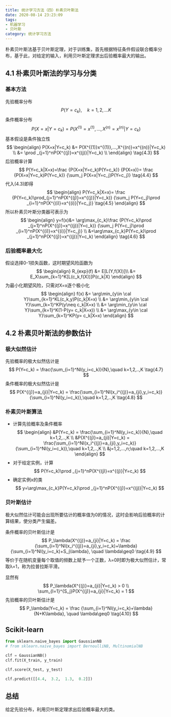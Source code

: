 ```yaml
---
title: 统计学习方法（四）朴素贝叶斯法
date: 2020-08-14 23:23:09
tags:
- 机器学习
- 贝叶斯
category: 统计学习方法
---
```


朴素贝叶斯法基于贝叶斯定理，对于训练集，首先根据特征条件假设联合概率分布，基于此，对给定的输入，利用贝叶斯定理求出后验概率最大的输出。

<!--more-->

## 4.1 朴素贝叶斯法的学习与分类

### 基本方法

先验概率分布
$$
P(Y=c_k), \quad k=1,2,...K \tag{4.1}
$$
条件概率分布
$$
P(X=x|Y=c_k) = P(X^{(1)}=x^{(1)},...,X^{(n)}=x^{(n)}|Y=c_k) \tag{4.2}
$$
基本假设是条件独立性
$$
\begin{align}
P(X=x|Y=c_k) &= P(X^{(1)}x^{(1)},...,X^{(n)}=x^{(n)}|Y=c_k) \\
&= \prod _{j=1}^nP(X^{(j)}=x^{(j)}|Y=c_k) \\
\end{align}
\tag{4.3}
$$
后验概率计算
$$
P(Y=c_k|X=x)=\frac {P(X=x|Y=c_k)P(Y=c_k)} {P(X=x)}= \frac {P(X=x|Y=c_k)P(Y=c_k)} {\sum_j P(X=x|Y=c_j)P(Y=c_j)} \tag{4.4}
$$
代入(4.3)即得
$$
\begin{align}
P(Y=c_k|X=x)= \frac {P(Y=c_k)\prod_{j=1}^nP(X^{(j)}=x^{(j)}|Y=c_k)} {\sum_j P(Y=c_j)\prod _{i=1}^nP(X^{(i)}=x^{(i)}|Y=c_j)} \tag{4.5}
\end{align}
$$
所以朴素贝叶斯分类器可表示为
$$
\begin{align}
y=f(x)&= \arg\max_{c_k}\frac {P(Y=c_k)\prod _{j=1}^nP(X^{(j)}=x^{(j)}|Y=c_k)} {\sum_j P(Y=c_j)\prod _{i=1}^nP(X^{(i)}=x^{(i)}|Y=c_j)} \\ 
&=\arg\max_{c_k}P(Y=c_k)\prod _{j=1}^nP(X^{(j)}=x^{(j)}|Y=c_k)
\end{align}
\tag{4.6}
$$

### 后验概率最大化

假设选择0-1损失函数，这时期望风险函数为
$$
\begin{align}
R_{exp}(f) &= E[L(Y,f(X))]\\
&= E_X\sum_{k=1}^K[L(c_k,f(X))]P(c_k|X)
\end{align}
$$
为最小化期望风险，只需对X=x逐个极小化
$$
\begin{align}
f(x) &= \arg\min_{y\in \cal Y}\sum_{k=1}^KL(c_k,y)P(c_k|X=x) \\
&= \arg\min_{y\in \cal Y}\sum_{k=1}^KP(y\neq c_k|X=x) \\
&= \arg\min_{y\in \cal Y}\sum_{k=1}^K(1-P(y= c_k|X=x)) \\
&= \arg\max_{y\in \cal Y}\sum_{k=1}^KP(y= c_k|X=x)
\end{align}
$$

## 4.2 朴素贝叶斯法的参数估计

### 极大似然估计

先验概率的极大似然估计是
$$
P(Y=c_k) = \frac{\sum_{i=1}^NI(y_i=c_k)}{N},\quad k=1,2,..,K \tag{4.7}
$$
条件概率的极大似然估计是
$$
P(X^{(j)}=a_{ji}|Y=c_k) = \frac{\sum_{i=1}^NI(x_i^{(j)}=a_{ji},y_i=c_k)}{\sum_{i=1}^NI(y_i=c_k)},\quad k=1,2,..,K \tag{4.8}
$$

### 朴素贝叶斯算法

- 计算先验概率及条件概率
$$
\begin{align}
&P(Y=c_k) = \frac{\sum_{i=1}^NI(y_i=c_k)}{N},\quad k=1,2,..,K \\
&P(X^{(j)}=a_{ji}|Y=c_k) = \frac{\sum_{i=1}^NI(x_i^{(j)}=a_{ji},y_i=c_k)}{\sum_{i=1}^NI(y_i=c_k)},\quad k=1,2,..,K \\
&j=1,2,...,n;\quad k=1,2,...,K
\end{align}
$$
- 对于给定实例，计算
$$
P(Y=c_k)\prod _{j=1}^nP(X^{(j)}=x^{(j)}|Y=c_k)
$$
- 确定实例x的类
$$
y=\arg\max_{c_k}P(Y=c_k)\prod _{j=1}^nP(X^{(j)}=x^{(j)}|Y=c_k)
$$

### 贝叶斯估计

极大似然估计可能会出现所要估计的概率值为0的情况，这时会影响后验概率的计算结果，使分类产生偏差。

条件概率的贝叶斯估计是
$$
P_\lambda(X^{(j)}=a_{ji}|Y=c_k) = \frac {\sum_{i=1}^NI(x_i^{(j)}=a_{ji},y_i=c_k)+\lambda}{\sum_{i=1}^NI(y_i=c_k)+S_j\lambda}, \quad \lambda\geq0 \tag{4.9}
$$
等价于在随机变量每个取值的频数上赋予一个正数，λ=0时即为极大似然估计，常取λ=1，称为拉普拉斯平滑。

显然有
$$
P_\lambda(X^{(j)}=a_{ji}|Y=c_k) > 0 \\
\sum_{l=1}^{S_j}P(X^{(j)}=a_{ji}|Y=c_k) = 1
$$
先验概率的贝叶斯估计是
$$
P_\lambda(Y=c_k) = \frac {\sum_{i=1}^NI(y_i=c_k)+\lambda}{N+K\lambda}, \quad \lambda\geq0 \tag{4.10}
$$

## Scikit-learn

```python
from sklearn.naive_bayes import GaussianNB
# from sklearn.naive_bayes import BernoulliNB, MultinomialNB

clf = GaussianNB()
clf.fit(X_train, y_train)

clf.score(X_test, y_test)

clf.predict([[4.4,  3.2,  1.3,  0.2]])
```

## 总结

给定先验分布，利用贝叶斯定理求出后验概率最大的类。


